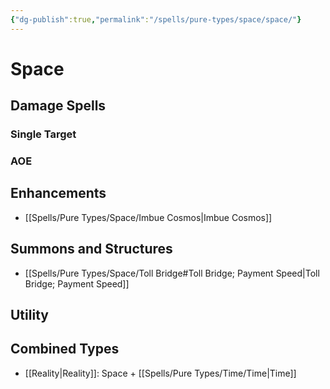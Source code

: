 ```yaml
---
{"dg-publish":true,"permalink":"/spells/pure-types/space/space/"}
---
```


# Space
## Damage Spells

### Single Target

### AOE

## Enhancements
- [[Spells/Pure Types/Space/Imbue Cosmos\|Imbue Cosmos]]

## Summons and Structures
- [[Spells/Pure Types/Space/Toll Bridge#Toll Bridge; Payment Speed\|Toll Bridge; Payment Speed]]
## Utility

## Combined Types
- [[Reality\|Reality]]: Space + [[Spells/Pure Types/Time/Time\|Time]]